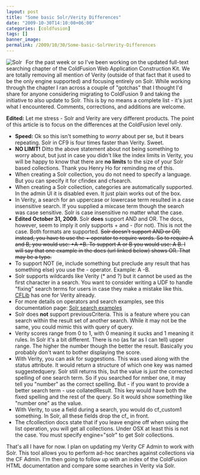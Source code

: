 ```yaml
---
layout: post
title: "Some basic Solr/Verity Differences"
date: "2009-10-30T14:10:00+06:00"
categories: [coldfusion]
tags: []
banner_image: 
permalink: /2009/10/30/Some-basic-SolrVerity-Differences
---
```


<img src="https://static.raymondcamden.com/images/cfjedi/solr.jpg" align="left" title="Solr" style="margin-right:10px"/> For the past week or so I've been working on the updated full-text searching chapter of the ColdFusion Web Application Construction Kit. We are totally removing all mention of Verity (outside of that fact that it used to be the only engine supported) and focusing entirely on Solr. While working through the chapter I ran across a couple of "gotchas" that I thought I'd share for anyone considering migrating to ColdFusion 9 and taking the initiative to also update to Solr. This is by no means a complete list - it's just what I encountered. Comments, corrections, and additions are welcome.

<b>Edited:</b> Let me stress - Solr and Verity are very different products. The point of this article is to focus on the differences at the ColdFusion level only.
<!--more-->
<ul>
<li><b>Speed:</b> Ok so this isn't something to <i>worry</i> about per se, but it bears repeating. Solr in CF9 is four times faster than Verity. Sweet.
<li><b>NO LIMIT!</b> Ditto the above statement about not being something to worry about, but just in case you didn't like the index limits in Verity, you will be happy to know that there are <b>no limits</b> to the size of your Solr based collections. Thank you Henry Ho for reminding me of this.
<li>When creating a Solr collection, you do not need to specify a language. But you can specify it for cfindex and cfsearch.
<li>When creating a Solr collection, categories are automatically supported. In the admin UI it is disabled even. It just plain works out of the box.
<li>In Verity, a search for an uppercase or lowercase term resulted in a case insensitive search. If you supplied a mixcase term though the search was case sensitive. Solr is case insensitive no matter what the case. 
<li><b>Edited October 31, 2009.</b> Solr <b>does</b> support AND and OR. The docs, however, seem to imply it only supports + and - (for not). This is not the case. Both formats are supported. <strike>Solr doesn't support AND or OR, instead, you have to use the + operator to require words. So to require A and B, you would use: +A +B. To support A or B you would use: A B. I will say that one example in the docs (url linked below) shows OR. That may be a typo.</strike> 
<li>To support NOT (ie, include something but preclude any result that has something else) you use the - operator. Example: A -B.  
<li>Solr supports wildcards like Verity (* and ?) but it cannot be used as the first character in a search. You want to consider writing a UDF to handle "fixing" search terms for users in case they make a mistake like this. <a href="http://www.cflib.org">CFLib</a> has one for Verity already.
<li>For more details on operators and search examples, see this documentation page: <a href="http://help.adobe.com/en_US/ColdFusion/9.0/Developing/WS2B335964-A0DA-4add-B9FE-4041464EC9E1.html">Solr search examples</a>
<li>Solr does <b>not</b> support previousCriteria. This is a feature where you can search within the result set of another search. While it may not be the same, you could mimic this with query of query.
<li>Verity scores range from 0 to 1, with 0 meaning it sucks and 1 meaning it rules. In Solr it's a bit different. There is no (as far as I can tell) upper range. The higher the number though the better the result. Basically you probably don't want to bother displaying the score. 
<li>With Verity, you can ask for suggestions. This was used along with the status attribute. It would return a structure of which one key was named suggestedquery. Solr still returns this, but the value is <i>just</i> the corrected spelling of one search term. So if you searched for nmber one, it may tell you "number" as the correct spelling. But - if you want to provide a better search term - use collatedResult. This key would have both the fixed spelling and the rest of the query. So it would show something like "number one" as the value.
<li>With Verity, to use a field during a search, you would do cf_custom1 <MATCHES> something. In Solr, all these fields drop the cf_ in front. 
<li>The cfcollection docs state that if you leave engine off when using the list operation, you will get all collections. Under OSX at least this is not the case. You must specify engine="solr" to get Solr collections.
</ul>

That's all I have for now. I plan on updating my Verity CF Admin to work with Solr. This tool allows you to perform ad-hoc searches against collections via the CF Admin. I'm then going to follow up with an index of the ColdFusion HTML documentation and compare some searches in Verity via Solr.